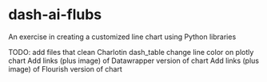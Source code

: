 # dash-ai-flubs
An exercise in creating a customized line chart using Python libraries

TODO:
add files that clean Charlotin dash_table
change line color on plotly chart
Add links (plus image) of Datawrapper version of chart
Add links (plus image) of Flourish version of chart
